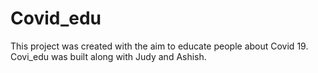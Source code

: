 # Covid_edu
This project was created with the aim to educate people about Covid 19. Covi_edu was built along with Judy and Ashish.
